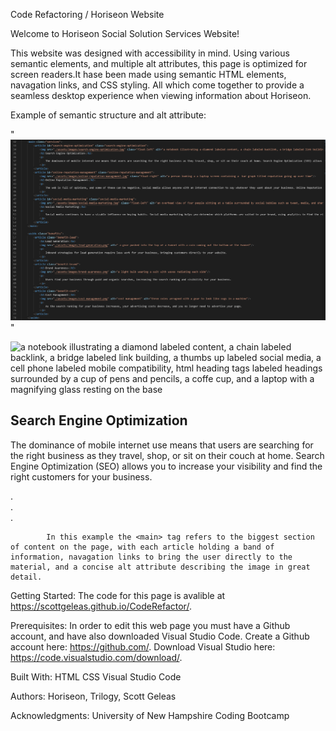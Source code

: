 Code Refactoring / Horiseon Website

Welcome to Horiseon Social Solution Services Website!

This website was designed with accessibility in mind. Using various semantic elements, and multiple alt attributes, 
this page is optimized for screen readers.It hase been made using semantic HTML elements, navagation links, 
and CSS styling. All which come together to provide a seamless desktop experience when viewing information about Horiseon. 

Example of semantic structure and alt attribute:


"![code refactor example](assets/images/coderefactorexample.PNG)"

<main class="services">
        <article id="search-engine-optimization" class="search-engine-optimization">
            <img src="./assets/images/search-engine-optimization.jpg" class="float-left" alt="a notebook illustrating a diamond labeled content, a chain labeled backlink, a bridge labeled link building, a thumbs up labeled social media, a cell phone labeled mobile compatibility, html heading tags labeled headings surrounded by a cup of pens and pencils, a coffe cup, and a laptop with a magnifying glass resting on the base"/>
            <h2>Search Engine Optimization</h2>
            <p>
                The dominance of mobile internet use means that users are searching for the right business as they travel, shop, or sit on their couch at home. Search Engine Optimization (SEO) allows you to increase your visibility and find the right customers for your business.
            </p>
            .
            <article>
                </article>
            .
            <article>
                </article>
            .
            </main>

            In this example the <main> tag refers to the biggest section of content on the page, with each article holding a band of information, navagation links to bring the user directly to the material, and a concise alt attribute describing the image in great detail. 
    


Getting Started:
The code for this page is avalible at https://scottgeleas.github.io/CodeRefactor/.

Prerequisites:
In order to edit this web page you must have a Github account, and have also downloaded Visual Studio Code.
Create a Github account here: https://github.com/.
Download Visual Studio here: https://code.visualstudio.com/download/.

Built With:
HTML
CSS
Visual Studio Code

Authors:
 Horiseon, Trilogy, Scott Geleas

Acknowledgments:
University of New Hampshire Coding Bootcamp
